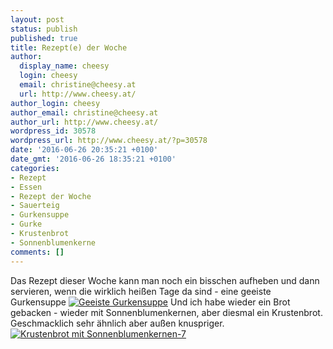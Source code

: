 ```yaml
---
layout: post
status: publish
published: true
title: Rezept(e) der Woche
author:
  display_name: cheesy
  login: cheesy
  email: christine@cheesy.at
  url: http://www.cheesy.at/
author_login: cheesy
author_email: christine@cheesy.at
author_url: http://www.cheesy.at/
wordpress_id: 30578
wordpress_url: http://www.cheesy.at/?p=30578
date: '2016-06-26 20:35:21 +0100'
date_gmt: '2016-06-26 18:35:21 +0100'
categories:
- Rezept
- Essen
- Rezept der Woche
- Sauerteig
- Gurkensuppe
- Gurke
- Krustenbrot
- Sonnenblumenkerne
comments: []
---
```

Das Rezept dieser Woche kann man noch ein bisschen aufheben und dann servieren, wenn die wirklich heißen Tage da sind - eine geeiste Gurkensuppe
[![Geeiste Gurkensuppe](http://www.cheesy.at/wp-content/uploads/Geeiste-Gurkensuppe.jpg)](http://www.cheesy.at/rezepte/vorspeisen-und-suppen/geeiste-gurkensuppe/)
Und ich habe wieder ein Brot gebacken - wieder mit Sonnenblumenkernen, aber diesmal ein Krustenbrot. Geschmacklich sehr ähnlich aber außen knuspriger.
[![Krustenbrot mit Sonnenblumenkernen-7](http://www.cheesy.at/wp-content/uploads/Krustenbrot-mit-Sonnenblumenkernen-7.jpg)](http://www.cheesy.at/rezepte/brot-backen/krustenbrot-mit-sonnenblumenkernen/)
